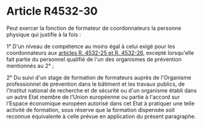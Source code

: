 # Article R4532-30

Peut exercer la fonction de formateur de coordonnateurs la personne physique qui justifie à la fois : 

1° D'un niveau de compétence au moins égal à celui exigé pour les coordonnateurs aux [articles R. 4532-25 et R. 4532-26][1], excepté lorsqu'elle fait partie du personnel qualifié de l'un des organismes de prévention mentionnés au 2° ; 

2° Du suivi d'un stage de formation de formateurs auprès de l'Organisme professionnel de prévention dans le bâtiment et les travaux publics, de l'Institut national de recherche et de sécurité ou d'un organisme établi dans un autre Etat membre de l'Union européenne ou partie à l'accord sur l'Espace économique européen autorisé dans cet Etat à pratiquer une telle activité de formation, sous réserve que la formation dispensée soit reconnue équivalente à celle prévue en application du présent paragraphe.

 [1]: /affichCodeArticle.do?cidTexte=LEGITEXT000006072050&idArticle=LEGIARTI000018491822&dateTexte=&categorieLien=cid